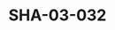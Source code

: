 ---
pid: SHA-03-032
title: SHA-03-032
language: ar
collection: شرحبيل احمد
original_label: 
rights: شرحبيل احمد
location_of_original: شرحبيل احمد
photographer_or_studio: 
scanned_from: photograph 16.3 by 21.8
_date: '1969'
location: الصومال
description: مجموعة امام طائرة من ضمنهم عبد العزيز محمد داوود بادي محمد الطيب وفنانة
  الصومالية مريم
additional_notes: '"افتتاح المسرح القومي الصومالي"'
permission_display: 'yes'
on_server: 'yes'
on_website: 'yes'
permalink: /archive/ar/sha-03-032.html
layout: photo-page
---